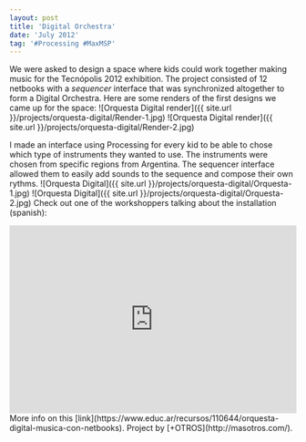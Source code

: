 ```yaml
---
layout: post
title: 'Digital Orchestra'
date: 'July 2012'
tag: '#Processing #MaxMSP'
---
```

We were asked to design a space where kids could work together making music for the Tecnópolis 2012 exhibition. The project consisted of 12 netbooks with a *sequencer* interface that was synchronized altogether to form a Digital Orchestra.
Here are some renders of the first designs we came up for the space:
![Orquesta Digital render]({{ site.url }}/projects/orquesta-digital/Render-1.jpg)
![Orquesta Digital render]({{ site.url }}/projects/orquesta-digital/Render-2.jpg)

I made an interface using Processing for every kid to be able to chose which type of instruments they wanted to use. The instruments were chosen from specific regions from Argentina. The sequencer interface allowed them to easily add sounds to the sequence and compose their own rythms. 
![Orquesta Digital]({{ site.url }}/projects/orquesta-digital/Orquesta-1.jpg)
![Orquesta Digital]({{ site.url }}/projects/orquesta-digital/Orquesta-2.jpg)
Check out one of the workshoppers talking about the installation (spanish):
<iframe width="100%" height="330" src="https://www.youtube.com/embed/6V_m5kbIF9o" frameborder="0" allowfullscreen></iframe>
More info on this [link](https://www.educ.ar/recursos/110644/orquesta-digital-musica-con-netbooks).
Project by [+OTROS](http://masotros.com/).
